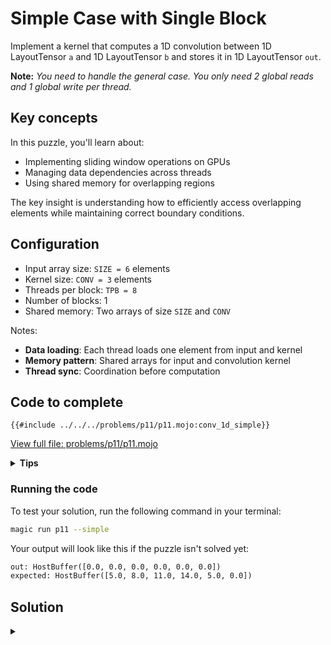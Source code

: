 # Simple Case with Single Block

Implement a kernel that computes a 1D convolution between 1D LayoutTensor `a` and 1D LayoutTensor `b` and stores it in 1D LayoutTensor `out`.

**Note:** _You need to handle the general case. You only need 2 global reads and 1 global write per thread._

## Key concepts

In this puzzle, you'll learn about:
- Implementing sliding window operations on GPUs
- Managing data dependencies across threads
- Using shared memory for overlapping regions

The key insight is understanding how to efficiently access overlapping elements while maintaining correct boundary conditions.

## Configuration
- Input array size: `SIZE = 6` elements
- Kernel size: `CONV = 3` elements
- Threads per block: `TPB = 8`
- Number of blocks: 1
- Shared memory: Two arrays of size `SIZE` and `CONV`

Notes:
- **Data loading**: Each thread loads one element from input and kernel
- **Memory pattern**: Shared arrays for input and convolution kernel
- **Thread sync**: Coordination before computation

## Code to complete

```mojo
{{#include ../../../problems/p11/p11.mojo:conv_1d_simple}}
```
<a href="{{#include ../_includes/repo_url.md}}/blob/main/problems/p11/p11.mojo" class="filename">View full file: problems/p11/p11.mojo</a>

<details>
<summary><strong>Tips</strong></summary>

<div class="solution-tips">

1. Use `tb[dtype]().row_major[SIZE]().shared().alloc()` for shared memory allocation
2. Load input to `shared_a[local_i]` and kernel to `shared_b[local_i]`
3. Call `barrier()` after loading
4. Sum products within bounds: `if local_i + j < SIZE`
5. Write result if `global_i < a_size`
</div>
</details>

### Running the code

To test your solution, run the following command in your terminal:

```bash
magic run p11 --simple
```

Your output will look like this if the puzzle isn't solved yet:
```txt
out: HostBuffer([0.0, 0.0, 0.0, 0.0, 0.0, 0.0])
expected: HostBuffer([5.0, 8.0, 11.0, 14.0, 5.0, 0.0])
```

## Solution

<details class="solution-details">
<summary></summary>

```mojo
{{#include ../../../solutions/p11/p11.mojo:conv_1d_simple_solution}}
```

<div class="solution-explanation">

The solution implements a 1D convolution using shared memory for efficient access to overlapping elements. Here's a detailed breakdown:

### Memory Layout
```txt
Input array a:   [0  1  2  3  4  5]
Kernel b:        [0  1  2]
```

### Computation Steps

1. **Data Loading**:
   ```txt
   shared_a: [0  1  2  3  4  5]  // Input array
   shared_b: [0  1  2]           // Convolution kernel
   ```

2. **Convolution Process** for each position i:
   ```txt
   out[0] = a[0]*b[0] + a[1]*b[1] + a[2]*b[2] = 0*0 + 1*1 + 2*2 = 5
   out[1] = a[1]*b[0] + a[2]*b[1] + a[3]*b[2] = 1*0 + 2*1 + 3*2 = 8
   out[2] = a[2]*b[0] + a[3]*b[1] + a[4]*b[2] = 2*0 + 3*1 + 4*2 = 11
   out[3] = a[3]*b[0] + a[4]*b[1] + a[5]*b[2] = 3*0 + 4*1 + 5*2 = 14
   out[4] = a[4]*b[0] + a[5]*b[1] + 0*b[2]    = 4*0 + 5*1 + 0*2 = 5
   out[5] = a[5]*b[0] + 0*b[1]   + 0*b[2]     = 5*0 + 0*1 + 0*2 = 0
   ```

### Implementation Details

1. **Memory Safety Considerations**:
   - The naive approach without proper bounds checking could be unsafe:
     ```mojo
     # Unsafe version - could access shared_a beyond its bounds
     local_sum = Scalar[dtype](0)
     for j in range(CONV):
         if local_i + j < SIZE:
             local_sum += shared_a[local_i + j] * shared_b[j]
     ```

   - The safe and correct implementation:
     ```mojo
     if global_i < a_size:
         var local_sum: out.element_type = 0  # Using var allows type inference
         @parameter  # Unrolls loop at compile time since CONV is constant
         for j in range(CONV):
             if local_i + j < SIZE:
                 local_sum += shared_a[local_i + j] * shared_b[j]
     ```

2. **Key Implementation Features**:
   - Uses `var` for proper type inference with `out.element_type`
   - Employs `@parameter` decorator to unroll the convolution loop at compile time
   - Maintains strict bounds checking for memory safety
   - Leverages LayoutTensor's type system for better code safety

3. **Memory Management**:
   - Uses shared memory for both input array and kernel
   - Single load per thread from global memory
   - Efficient reuse of loaded data

4. **Thread Coordination**:
   - `barrier()` ensures all data is loaded before computation
   - Each thread computes one output element
   - Maintains coalesced memory access pattern

5. **Performance Optimizations**:
   - Minimizes global memory access
   - Uses shared memory for fast data access
   - Avoids thread divergence in main computation loop
   - Loop unrolling through `@parameter` decorator

</div>
</details>
